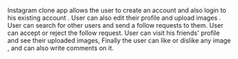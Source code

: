 Instagram clone app allows the user to create an account and also login to his existing account . 
User can also edit their profile and upload images . 
User can search for other users and send a follow requests to them. 
User can accept or reject the follow request. 
User can visit his friends' profile and see their uploaded images, 
Finally the user can like or dislike any image , and can also write comments on it.

